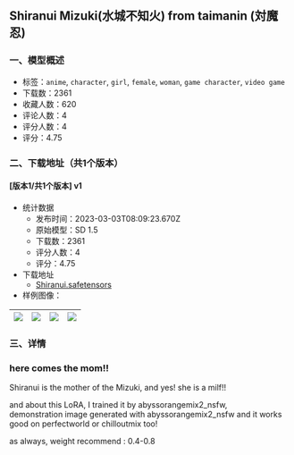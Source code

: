 ## Shiranui Mizuki(水城不知火) from taimanin (対魔忍)
### 一、模型概述

- 标签：`anime`, `character`, `girl`, `female`, `woman`, `game character`, `video game`
- 下载数：2361
- 收藏人数：620
- 评论人数：4
- 评分人数：4
- 评分：4.75

### 二、下载地址（共1个版本）

#### [版本1/共1个版本] v1

- 统计数据
  - 发布时间：2023-03-03T08:09:23.670Z
  - 原始模型：SD 1.5
  - 下载数：2361
  - 评分人数：4
  - 评分：4.75
- 下载地址
  - [Shiranui.safetensors](https://civitai.com/api/download/models/17840)
- 样例图像：

| <img src="https://image.civitai.com/xG1nkqKTMzGDvpLrqFT7WA/0ea26f5f-66fb-4979-4b3c-a6fd39da9d00/width=450/182613.jpeg" /> | <img src="https://image.civitai.com/xG1nkqKTMzGDvpLrqFT7WA/8d1d0245-f77a-4f56-bdc4-43f39705ee00/width=450/182612.jpeg" /> | <img src="https://image.civitai.com/xG1nkqKTMzGDvpLrqFT7WA/5febb6bd-277a-4a71-4009-f9f76448a500/width=450/182616.jpeg" /> | <img src="https://image.civitai.com/xG1nkqKTMzGDvpLrqFT7WA/7d245cef-d9b9-4cc8-9783-7efc8412df00/width=450/182615.jpeg" /> |
| ---- | ---- | ---- | ---- |


### 三、详情
<h3>here comes the mom!!</h3><p>Shiranui is the mother of the Mizuki, and yes! she is a milf!!</p><p></p><p>and about this LoRA, I trained it by abyssorangemix2_nsfw, demonstration image generated with abyssorangemix2_nsfw and it works good on perfectworld or chilloutmix too!</p><p>as always, weight recommend : 0.4-0.8</p>